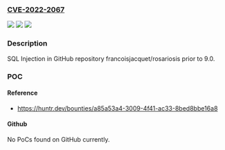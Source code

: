 ### [CVE-2022-2067](https://cve.mitre.org/cgi-bin/cvename.cgi?name=CVE-2022-2067)
![](https://img.shields.io/static/v1?label=Product&message=francoisjacquet%2Frosariosis&color=blue)
![](https://img.shields.io/static/v1?label=Version&message=%3C%209.0%20&color=brighgreen)
![](https://img.shields.io/static/v1?label=Vulnerability&message=CWE-89%20Improper%20Neutralization%20of%20Special%20Elements%20used%20in%20an%20SQL%20Command&color=brighgreen)

### Description

SQL Injection in GitHub repository francoisjacquet/rosariosis prior to 9.0.

### POC

#### Reference
- https://huntr.dev/bounties/a85a53a4-3009-4f41-ac33-8bed8bbe16a8

#### Github
No PoCs found on GitHub currently.

